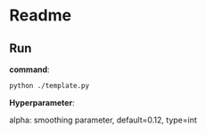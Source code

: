# Readme

## Run

**command**: 

```bash
python ./template.py
```

**Hyperparameter**:

alpha:  smoothing parameter, default=0.12,  type=int